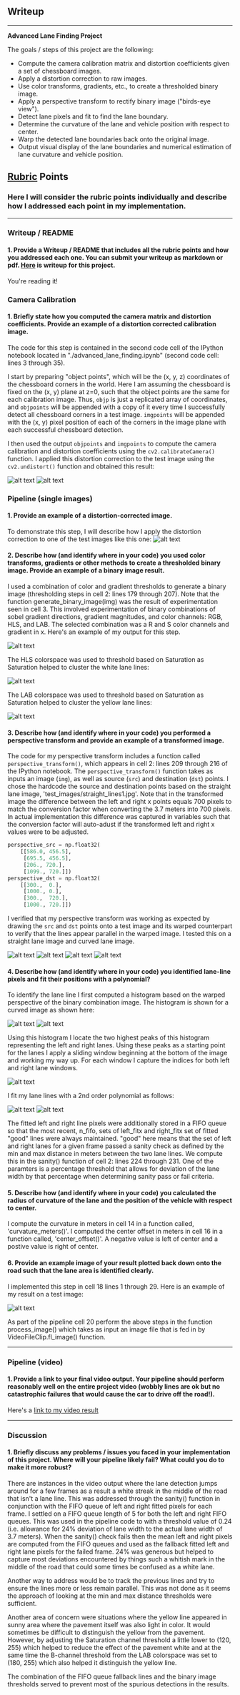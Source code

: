 ## Writeup

---

**Advanced Lane Finding Project**

The goals / steps of this project are the following:

* Compute the camera calibration matrix and distortion coefficients given a set of chessboard images.
* Apply a distortion correction to raw images.
* Use color transforms, gradients, etc., to create a thresholded binary image.
* Apply a perspective transform to rectify binary image ("birds-eye view").
* Detect lane pixels and fit to find the lane boundary.
* Determine the curvature of the lane and vehicle position with respect to center.
* Warp the detected lane boundaries back onto the original image.
* Output visual display of the lane boundaries and numerical estimation of lane curvature and vehicle position.

[//]: # (Image References)

[image1]: ./output_images/distorted_checkerboard.png "Distorted Checkerboard"
[image2]: ./output_images/undistorted_checkerboard.png "Undistorted Checkerboard"
[image3]: ./output_images/binary_combo.png "Binary Combo"
[image4]: ./output_images/original_straight.png "Original Straight"
[image5]: ./output_images/perspective_straight.png "Perspective Straight"
[image6]: ./output_images/original_curved.png "Original Curved"
[image7]: ./output_images/perspective_curved.png "Perspective Curved"
[image8]: ./output_images/histogram.png "Histogram"
[image9]: ./output_images/poly_segmented.png "Poly Segmented"
[image10]: ./output_images/poly_window.png "Poly Window"
[image11]: ./output_images/poly_fit.png "Poly Fit Visual"
[image12]: ./output_images/color_fit_lines.jpg "Color Fit Lines"
[image13]: ./output_images/example_output.png "Output"
[image14]: ./output_images/colorspace_hls.png "Colorspace HLS"
[image15]: ./output_images/colorspace_lab.png "Colorspace LAB"

[video1]: ./output_iamges/project_video_output.mp4 "Video"

## [Rubric](https://review.udacity.com/#!/rubrics/571/view) Points

### Here I will consider the rubric points individually and describe how I addressed each point in my implementation.  

---

### Writeup / README

#### 1. Provide a Writeup / README that includes all the rubric points and how you addressed each one.  You can submit your writeup as markdown or pdf.  [Here](https://github.com/gizmo/CarND-Advanced-Lane-Lines/blob/master/writeup.md) is writeup for this project.

You're reading it!

### Camera Calibration

#### 1. Briefly state how you computed the camera matrix and distortion coefficients. Provide an example of a distortion corrected calibration image.

The code for this step is contained in the second code cell of the IPython notebook located in "./advanced_lane_finding.ipynb" (second code cell: lines 3 through 35).  

I start by preparing "object points", which will be the (x, y, z) coordinates of the chessboard corners in the world. Here I am assuming the chessboard is fixed on the (x, y) plane at z=0, such that the object points are the same for each calibration image.  Thus, `objp` is just a replicated array of coordinates, and `objpoints` will be appended with a copy of it every time I successfully detect all chessboard corners in a test image.  `imgpoints` will be appended with the (x, y) pixel position of each of the corners in the image plane with each successful chessboard detection.  

I then used the output `objpoints` and `imgpoints` to compute the camera calibration and distortion coefficients using the `cv2.calibrateCamera()` function.  I applied this distortion correction to the test image using the `cv2.undistort()` function and obtained this result: 

![alt text][image1]
![alt text][image2]

### Pipeline (single images)

#### 1. Provide an example of a distortion-corrected image.

To demonstrate this step, I will describe how I apply the distortion correction to one of the test images like this one:
![alt text][image6]

#### 2. Describe how (and identify where in your code) you used color transforms, gradients or other methods to create a thresholded binary image.  Provide an example of a binary image result.

I used a combination of color and gradient thresholds to generate a binary image (thresholding steps in cell 2: lines 179 through 207). Note that the function generate_binary_image(img) was the result of experimentation seen in cell 3.  This involved experimentation of binary combinations of sobel gradient directions, gradient magnitudes, and color channels: RGB, HLS, and LAB.  The selected combination was a R and S color channels and gradient in x.   Here's an example of my output for this step.  

![alt text][image3]

The HLS colorspace was used to threshold based on Saturation as Saturation helped to cluster the white lane lines:

![alt text][image14]

The LAB colorspace was used to threshold based on Saturation as Saturation helped to cluster the yellow lane lines:

![alt text][image15]

#### 3. Describe how (and identify where in your code) you performed a perspective transform and provide an example of a transformed image.

The code for my perspective transform includes a function called `perspective_transform()`, which appears in cell 2: lines 209 through 216 of the IPython notebook.  The `perspective_transform()` function takes as inputs an image (`img`), as well as source (`src`) and destination (`dst`) points.  I chose the hardcode the source and destination points based on the straight lane image, 'test_images/straight_lines1.jpg'.  Note that in the transformed image the difference between the left and right x points equals 700 pixels to match the conversion factor when converting the 3.7 meters into 700 pixels.  In actual implementation this difference was captured in variables such that the conversion factor will auto-adust if the transformed left and right x values were to be adjusted.

```python
perspective_src = np.float32(
    [[586.0, 456.5],
     [695.5, 456.5],
     [206., 720.],
     [1099., 720.]])
perspective_dst = np.float32(
    [[300.,  0.],
     [1000., 0.],
     [300.,  720.],
     [1000., 720.]])
```

I verified that my perspective transform was working as expected by drawing the `src` and `dst` points onto a test image and its warped counterpart to verify that the lines appear parallel in the warped image.  I tested this on a straight lane image and curved lane image.

![alt text][image4]
![alt text][image5]
![alt text][image6]
![alt text][image7]

#### 4. Describe how (and identify where in your code) you identified lane-line pixels and fit their positions with a polynomial?

To identify the lane line I first computed a histogram based on the warped perspective of the binary combination image.  The histogram is shown for a curved image as shown here:

![alt text][image6]
![alt text][image8]

Using this histogram I locate the two highest peaks of this histogram representing the left and right lanes.  Using these peaks as a starting point for the lanes I apply a sliding window beginning at the bottom of the image and working my way up.  For each window I capture the indices for both left and right lane windows.

![alt text][image9]

I fit my lane lines with a 2nd order polynomial as follows:

![alt text][image12]
![alt text][image11]

The fitted left and right line pixels were additionally stored in a FIFO queue so that the most recent, n_fifo, sets of left_fitx and right_fitx set of fitted "good" lines were always maintained.  "good" here means that the set of left and right lanes for a given frame passed a sanity check as defined by the min and max distance in meters between the two lane lines.  We compute this in the sanity() function of cell 2: lines 224 through 231.  One of the paramters is a percentage threshold that allows for deviation of the lane width by that percentage when determining sanity pass or fail criteria.

#### 5. Describe how (and identify where in your code) you calculated the radius of curvature of the lane and the position of the vehicle with respect to center.

I compute the curvature in meters in cell 14 in a function called, 'curvature_meters()'.
I computed the center offset in meters in cell 16 in a function called, 'center_offset()'.  A negative value is left of center and a postive value is right of center.

#### 6. Provide an example image of your result plotted back down onto the road such that the lane area is identified clearly.

I implemented this step in cell 18 lines 1 through 29.  Here is an example of my result on a test image:

![alt text][image13]

As part of the pipeline cell 20 perform the above steps in the function process_image() which takes as input an image file that is fed in by VideoFileClip.fl_image() function.

---

### Pipeline (video)

#### 1. Provide a link to your final video output.  Your pipeline should perform reasonably well on the entire project video (wobbly lines are ok but no catastrophic failures that would cause the car to drive off the road!).

Here's a [link to my video result](./output_images/project_video_output.mp4)

---

### Discussion

#### 1. Briefly discuss any problems / issues you faced in your implementation of this project.  Where will your pipeline likely fail?  What could you do to make it more robust?

There are instances in the video output where the lane detection jumps around for a few frames as a result a white streak in the middle of the road that isn't a lane line.  This was addressed through the sanity() function in conjunction with the FIFO queue of left and right fitted pixels for each frame.  I settled on a FIFO queue length of 5 for both the left and right FIFO queues.  This was used in the pipeline code to with a threshold value of 0.24 (i.e. allowance for 24% deviation of lane width to the actual lane width of 3.7 meters).  When the sanity() check fails then the mean left and right pixels are computed from the FIFO queues and used as the fallback fitted left and right lane pixels for the failed frame.  24% was generous but helped to capture most deviations encountered by things such a whitish mark in the middle of the road that could some times be confused as a white lane.

Another way to address would be to track the previous lines and try to ensure the lines more or less remain parallel.  This was not done as it seems the approach of looking at the min and max distance thresholds were sufficient.

Another area of concern were situations where the yellow line appeared in sunny area where the pavement itself was also light in color.  It would sometimes be difficult to distinguish the yellow from the pavement.  However, by adjusting the Saturation channel threshold a little lower to (120, 255) which helped to reduce the effect of the pavement white and at the same time the B-channel threshold from the LAB colorspace was set to (180, 255) which also helped it distinguish the yellow line.

The combination of the FIFO queue fallback lines and the binary image thresholds served to prevent most of the spurious detections in the results.
